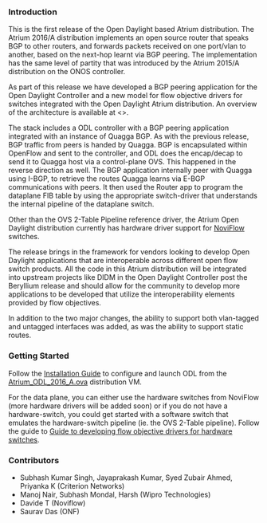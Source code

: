 ### Introduction

This is the first release of the Open Daylight based Atrium distribution. The Atrium 2016/A distribution implements an open source router that speaks BGP to other routers, and forwards packets received on one port/vlan to another, based on the next-hop learnt via BGP peering. The implementation has the same level of partity that was introduced by the Atrium 2015/A distribution on the ONOS controller.

As part of this release we have developed a BGP peering application for the Open Daylight Controller and a new model for flow objective drivers for switches integrated with the Open Daylight Atrium distribution. An overview of the architecture is available at <>. 

The stack includes a ODL controller with a BGP peering application integrated with an instance of Quagga BGP. As with the previous release, BGP traffic from peers is handed by Quagga. BGP is encapsulated within OpenFlow and sent to the controller, and ODL does the encap/decap to send it to Quagga host via a control-plane OVS. This happened in the reverse direction as well. The BGP application internally peer with Quagga using I-BGP, to retrieve the routes Quagga learns via E-BGP communications with peers. It then used the Router app to program the dataplane FIB table by using the appropriate switch-driver that understands the internal pipeline of the dataplane switch. 

Other than the OVS 2-Table Pipeline reference driver, the Atrium Open Daylight distribution currently has hardware driver support for [NoviFlow](http://noviflow.com/products/noviswitch/) switches.

The release brings in the framework for vendors looking to develop Open Daylight applications that are interoperable across different open flow switch products. All the code in this Atrium distribution will be integrated into upstream projects like DIDM in the Open Daylight Controller post the Beryllium release and should allow for the community to develop more applications to be developed that utilize the interoperability elements provided by flow objectives.


In addition to the two major changes, the ability to support both vlan-tagged and untagged interfaces was added, as was the ability to support static routes. 

### Getting Started

Follow the [Installation Guide](https://github.com/onfsdn/atrium-docs/wiki/Installation-Guide-ODL-Based-Router-16A) to configure and launch ODL from the [Atrium_ODL_2016_A.ova](https://github.com/onfsdn/atrium-docs/wiki) distribution VM.

For the data plane, you can either use the hardware switches from NoviFlow (more hardware drivers will be added soon) or if you do not have a hardware-switch, you could get started with a software switch that emulates the hardware-switch pipeline (ie. the OVS 2-Table pipeline). Follow the guide to [Guide to developing flow objective drivers for hardware switches](https://github.com/onfsdn/atrium-docs/wiki/Driver-Development-ODL-Based-Router-16A).

### Contributors
* Subhash Kumar Singh, Jayaprakash Kumar, Syed Zubair Ahmed, Priyanka K (Criterion Networks)
* Manoj Nair, Subhash Mondal, Harsh (Wipro Technologies)
* Davide T (Noviflow)
* Saurav Das (ONF)
